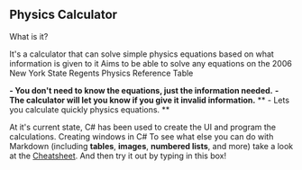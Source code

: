 Physics Calculator
---
What is it?

It's a calculator that can solve simple physics equations based on what information is given to it
Aims to be able to solve any equations on the 2006 New York State Regents Physics Reference Table

**- You don't need to know the equations, just the information needed.**
**- The calculator will let you know if you give it invalid information.**
** - Lets you calculate quickly physics equations. **

At it's current state, C# has been used to create the UI and program the calculations. Creating windows in C#
To see what else you can do with Markdown (including **tables**, **images**, **numbered lists**, and more) take a look at the [Cheatsheet][1]. And then try it out by typing in this box!

[1]: https://github.com/adam-p/markdown-here/wiki/Markdown-Here-Cheatsheet